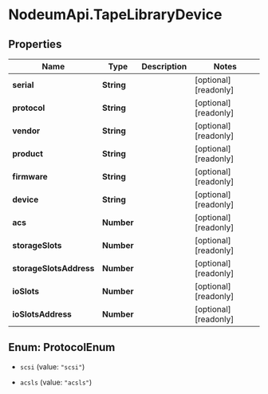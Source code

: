 # NodeumApi.TapeLibraryDevice

## Properties

Name | Type | Description | Notes
------------ | ------------- | ------------- | -------------
**serial** | **String** |  | [optional] [readonly] 
**protocol** | **String** |  | [optional] [readonly] 
**vendor** | **String** |  | [optional] [readonly] 
**product** | **String** |  | [optional] [readonly] 
**firmware** | **String** |  | [optional] [readonly] 
**device** | **String** |  | [optional] [readonly] 
**acs** | **Number** |  | [optional] [readonly] 
**storageSlots** | **Number** |  | [optional] [readonly] 
**storageSlotsAddress** | **Number** |  | [optional] [readonly] 
**ioSlots** | **Number** |  | [optional] [readonly] 
**ioSlotsAddress** | **Number** |  | [optional] [readonly] 



## Enum: ProtocolEnum


* `scsi` (value: `"scsi"`)

* `acsls` (value: `"acsls"`)




